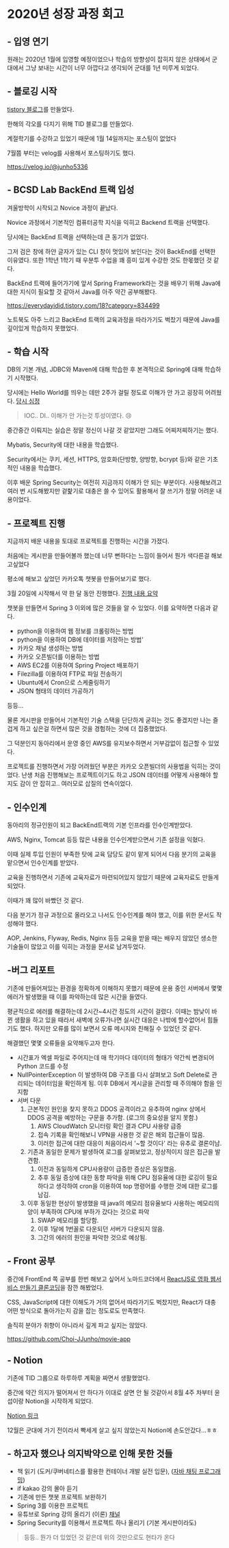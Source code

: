 # 2020년 성장 과정 회고



## - 입영 연기

원래는 2020년 1월에 입영할 예정이었으나 학습의 방향성이 잡히지 않은 상태에서 군대에서 그냥 보내는 시간이 너무 아깝다고 생각되어 군대를 1년 미루게 되었다.



## - 블로깅 시작

[tistory 블로그](https://everydayidid.tistory.com/)를 만들었다.

한해의 각오를 다지기 위해 TID 블로그를 만들었다.

계절학기를 수강하고 있었기 때문에 1월 14일까지는 포스팅이 없었다

7월쯤 부터는 velog를 사용해서 포스팅하기도 했다.

https://velog.io/@junho5336



## - BCSD Lab BackEnd 트랙 입성

겨울방학이 시작되고 Novice 과정이 끝났다.

Novice 과정에서 기본적인 컴퓨터공학 지식을 익히고 Backend 트랙을 선택했다.

당시에는 BackEnd 트랙을 선택하는데 큰 동기가 없었다.

그저 검은 창에 하얀 글자가 있는 CLI 창이 멋있어 보인다는 것이 BackEnd를 선택한 이유였다. 또한 1학년 1학기 때 우분투 수업을 꽤 흥미 있게 수강한 것도 한몫했던 것 같다.

BackEnd 트랙에 들어가기에 앞서 Spring Framework라는 것을 배우기 위해 Java에 대한 지식이 필요할 것 같아서 Java를 아주 약간 공부해봤다.

https://everydayidid.tistory.com/18?category=834499

노트북도 아주 느리고 BackEnd 트랙의 교육과정을 따라가기도 벅찼기 때문에 Java를 깊이있게 학습하지 못했었다.



## - 학습 시작

DB의 기본 개념, JDBC와 Maven에 대해 학습한 후 본격적으로 Spring에 대해 학습하기 시작했다.

당시에는 Hello World를 띄우는 데만 2주가 걸릴 정도로 이해가 안 가고 굉장히 어려웠다. [당시 심정](https://everydayidid.tistory.com/43?category=832673) 

> IOC.. DI.. 이해가 안 가는것 투성이였다. 😢

중간중간 이뤄지는 실습은 정말 정신이 나갈 것 같았지만 그래도 어찌저찌하기는 했다.

Mybatis, Security에 대한 내용을 학습했다.

Security에서는 쿠키, 세션, HTTPS, 암호화(단방향, 양방향, bcrypt 등)와 같은 기초적인 내용을 학습했다.

이후 배운 Spring Security는 여전히 지금까지 이해가 안 되는 부분이다. 사용해보려고 여러 번 시도해봤지만 겉핥기로 대충은 쓸 수 있어도 활용해서 잘 쓰기가 정말 어려운 내용이었다. 



## - 프로젝트 진행

지금까지 배운 내용을 토대로 프로젝트를 진행하는 시간을 가졌다.

처음에는 게시판을 만들어볼까 했는데 너무 뻔하다는 느낌이 들어서 뭔가 색다른걸 해보고싶었다

평소에 해보고 싶었던 카카오톡 챗봇을 만들어보기로 했다.

3월 20일에 시작해서 약 한 달 동안 진행했다. [진행 내용 요약](https://everydayidid.tistory.com/60?category=857475)

챗봇을 만들면서 Spring 3 이외에 많은 것들을 알 수 있었다. 이를 요약하면 다음과 같다.

- python을 이용하여 웹 정보를 크롤링하는 방법
- python을 이용하여 DB에 데이터를 저장하는 방법'
- 카카오 채널 생성하는 방법
- 카카오 오픈빌더를 이용하는 방법
- AWS EC2를 이용하여 Spring Project 배포하기
- Filezilla를 이용하여 FTP로 파일 전송하기
- Ubuntu에서 Cron으로 스케줄링하기
- JSON 형태의 데이터 가공하기

등등...

물론 게시판을 만들어서 기본적인 기술 스택을 단단하게 굳히는 것도 좋겠지만 나는 즐겁게 하고 싶은걸 하면서 많은 것을 경험하는 것에 더 집중했었다.

그 덕분인지 동아리에서 운영 중인 AWS를 유지보수하면서 거부감없이 접근할 수 있었다.

프로젝트를 진행하면서 가장 어려웠던 부분은 카카오 오픈빌더의 사용법을 익히는 것이었다. 난생 처음 진행해보는 프로젝트이기도 하고 JSON 데이터를 어떻게 사용해야 할지도 감이 안 잡히고.. 여러모로 삽질의 연속이었다.



## - 인수인계

동아리의 정규인원이 되고 BackEnd트랙의 기본 인프라를 인수인계받았다.

AWS, Nginx, Tomcat 등등 많은 내용을 인수인계받으면서 기존 설정을 익혔다.

이때 실제 투입 인원이 부족한 탓에 교육 담당도 같이 맡게 되어서 다음 분기의 교육을 맡으면서 인수인계를 받았다.

교육을 진행하면서 기존에 교육자료가 마련되어있지 않았기 때문에 교육자료도 만들게 되었다.

이때가 꽤 많이 바빴던 것 같다.


다음 분기가 정규 과정으로 올라오고 나서도 인수인계를 해야 했고, 이를 위한 문서도 작성해야 했다.

AOP, Jenkins, Flyway, Redis, Nginx 등등 교육을 받을 때는 배우지 않았던 생소한 기술들이 많았고 이를 익히는 과정을 문서로 남겨두었다.



## -버그 리포트

기존에 만들어져있는 환경을 정확하게 이해하지 못했기 때문에 운용 중인 서버에서 몇몇 에러가 발생했을 때 이를 파악하는데 많은 시간을 들였다.

평균적으로 에러를 해결하는데 2시간~4시간 정도의 시간이 걸렸다. 이때는 밤낮이 바뀐 생활을 하고 있을 때라서 새벽에 오류가나면 실시간 대응은 나밖에 할수없어서 힘들기도 했다. 하지만 오류를 많이 보면서 오류 메시지와 친해질 수 있었던 것 같다.



해결했던 몇몇 오류들을 요약해두고자 한다.

- 시간표가 엑셀 파일로 주어지는데 매 학기마다 데이터의 형태가 약간씩 변경되어 Python 코드를 수정
- NullPointerException 이 발생하여 DB 구조를 다시 살펴보고 Soft Delete로 관리되는 데이터임을 확인하게 됨. 이후 DB에서 게시글을 관리할 때 주의해야 함을 인지함
- 서버 다운
  1. 근본적인 원인을 찾지 못하고 DDOS 공격이라고 유추하여 nginx 상에서 DDOS 공격을 예방하는 구문을 추가함. (로그의 중요성을 알지 못함.)
     1. AWS CloudWatch 모니터링 확인 결과 CPU 사용량 급증
     2. 접속 기록을 확인해보니 VPN을 사용한 것 같은 해외 접근들이 많음.
     3. 이러한 접근에 대한 대응이 처음이라서 '~할 것이다' 라는 유추로 결론이남.
  2. 기존과 동일한 문제가 발생하여 로그를 살펴보았고, 정상적이지 않은 접근을 발견함.
     1. 이전과 동일하게 CPU사용량이 급증한 증상은 동일했음.
     2. 추후 동일 증상에 대한 동향 파악을 위해 CPU 점유율에 대한 로깅이 필요하다고 생각하여 cron을 이용하여 top 명령어를 수행한 것에 대한 로그를 남김.
  3. 이후 동일한 현상이 발생했을 때 java의 메모리 점유율보다 사용하는 메모리의 양이 부족하여 CPU에 부하가 갔다는 것으로 파악
     1. SWAP 메모리를 할당함.
     2. 이후 1달에 1번꼴로 다운되던 서버가 다운되지 않음.
     3. 그간의 에러의 원인을 파악한 것으로 예상됨.



## - Front 공부

중간에 FrontEnd 쪽 공부를 한번 해보고 싶어서 노마드코더에서 [ReactJS로 영화 웹서비스 만들기 클론코딩](https://nomadcoders.co/react-fundamentals)을 잠깐 해봤었다.

CSS, JavaScript에 대한 이해도가 거의 없어서 따라가기도 벅찼지만, React가 대충 어떤 방식으로 돌아가는지 감을 잡는 정도로도 만족했다.

솔직히 분야가 취향이 아니라서 깊게 파고 싶지는 않았다.

https://github.com/Choi-JJunho/movie-app



## - Notion

기존에 TID 그룹으로 하루하루 계획을 짜면서 생활했었다.

중간에 약간 의지가 떨어져서 안 하다가 이대로 살면 안 될 것같아서 8월 4주 차부터 윤섭이랑 Notion을 시작하게 되었다.

[Notion 링크](https://www.notion.so/4d33236a655748e29d10ed7023a3306a)

12월은 군대에 가기 전이라서 빡세게 살고 싶지 않았는지 Notion에 손도안갔다...ㅎㅎ



## - 하고자 했으나 의지박약으로 인해 못한 것들

- 책 읽기 (도커/쿠버네티스를 활용한 컨테이너 개발 실전 입문), ([자바 채팅 프로그래밍](https://github.com/Choi-JJunho/JavaChattingProgram))
- if kakao 강의 몰아 듣기
- 기존에 만든 챗봇 프로젝트 보완하기
- Spring 3를 이용한 프로젝트
- 유튜브로 Spring 강의 올리기 (이론) [채널](https://www.youtube.com/channel/UCwDgHT2e3iYE8P4Dh4_PYdg)
- Spring Security를 이용해서 프로젝트 하나 올리기 (기본 게시판이라도)

> 등등.. 뭔가 더 있었던 것 같은데 위의 것만으로도 현타가 온다



